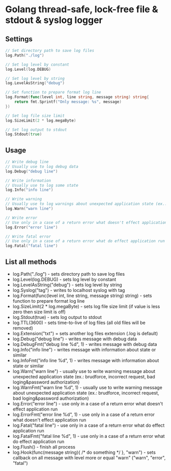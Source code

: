 # Golang thread-safe, lock-free file & stdout & syslog logger

## Settings

```go
// Set directory path to save log files
log.Path("./log")

// Set log level by constant
log.Level(log.DEBUG)

// Set log level by string
log.LevelAsString("debug")

// Set function to prepare format log line
log.Format(func(level int, line string, message string) string{
    return fmt.Sprintf("Only message: %s", message)
})

// Set log file size limit
log.SizeLimit(2 * log.megaByte)

// Set log output to stdout 
log.Stdout(true)
```

## Usage
```go
// Write debug line
// Usually use to log debug data
log.Debug("debug line")

// Write information
// Usually use to log some state
log.Info("info line")

// Write warning
// Usually use to log warnings about unexpected application state (ex.: brudforce, incorrect request, bad loging&password authorization) 
log.Warn("warn line")

// Write error
// Use only in a case of a return error what doesn't effect application run
log.Error("error line")

// Write fatal error
// Use only in a case of a return error what do effect application run
log.Fatal("fatal line")
```

## List all methods

* log.Path("./log") - sets directory path to save log files
* log.Level(log.DEBUG) - sets log level by constant
* log.LevelAsString("debug") - sets log level by string
* log.Syslog("tag") - writes to localhost syslog with tag
* log.Format(func(level int, line string, message string) string) - sets function to prepare format log line
* log.SizeLimit(2 * log.megaByte) - sets log file size limit (if value is less zero then size limit is off)
* log.Stdout(true) - sets log output to stdout
* log.TTL(3600) - sets time-to-live of log files (all old files will be removed)
* log.Extension("txt") = sets another log files extension (.log is default)
* log.Debug("debug line") - writes message with debug data
* log.DebugFmt("debug line %d", 1) - writes message with debug data
* log.Info("info line") - writes message with information about state or similar
* log.InfoFmt("info line %d", 1) - writes message with information about state or similar
* log.Warn("warn line") - usually use to write warning message about unexpected application state (ex.: brudforce, incorrect request, bad loging&password authorization) 
* log.WarnFmt("warn line %d", 1) - usually use to write warning message about unexpected application state (ex.: brudforce, incorrect request, bad loging&password authorization) 
* log.Error("error line") - use only in a case of a return error what doesn't effect application run
* log.ErrorFmt("error line %d", 1) - use only in a case of a return error what doesn't effect application run
* log.Fatal("fatal line") - use only in a case of a return error what do effect application run
* log.FatalFmt("fatal line %d", 1) - use only in a case of a return error what do effect application run
* log.Flush() - finish all process
* log.Hook(func(message string){ /* do something */ }, "warn") - sets callback on all message with level more or equal "warn" ("warn", "error", "fatal")